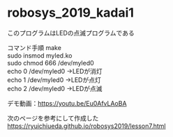 # robosys_2019_kadai1

このプログラムはLEDの点滅プログラムである


コマンド手順
   make  
   sudo insmod myled.ko  
   sudo chmod 666 /dev/myled0  
   echo 0 /dev/myled0 →LEDが消灯  
   echo 1 /dev/myled0 →LEDが点灯  
   echo 2 /dev/myled0 →LEDが点滅  


デモ動画：https://youtu.be/Eu0AfvLAoBA


次のページを参考にして作成した
https://ryuichiueda.github.io/robosys2019/lesson7.html

